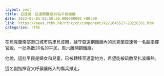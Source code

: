 ```yaml
---
layout: post
title: 亞速營：亞速鋼鐵廠20名平民撤離
date: 2022-05-01 02:50:30.000000000 +08:00
link: https://news.rthk.hk/rthk/ch/component/k2/1646517-20220501.htm
categories: rthk
---
```


在烏克蘭南部港口城市馬里烏波爾，據守亞速鋼鐵廠內的烏克蘭亞速營一名副指揮官說，一批為數20名的平民，周六離開鋼鐵廠。

他說，這批平民是婦女和兒童，已被轉移至適當地方，希望能被疏散至扎波羅熱。

這名副指揮官又呼籲讓廠入的傷兵撤走。
